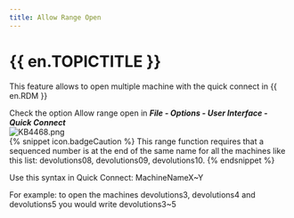 ```yaml
---
title: Allow Range Open
---
```

# {{ en.TOPICTITLE }}
This feature allows to open multiple machine with the quick connect in {{ en.RDM }}  

Check the option Allow range open in ***File - Options - User Interface - Quick Connect***  
![KB4468.png](/img/en/kb/KB4468.png)  
{% snippet icon.badgeCaution %}
This range function requires that a sequenced number is at the end of the same name for all the machines like this list: devolutions08, devolutions09, devolutions10.
{% endsnippet %}  

Use this syntax in Quick Connect: MachineNameX~Y  

For example: to open the machines devolutions3, devolutions4 and devolutions5 you would write devolutions3~5

